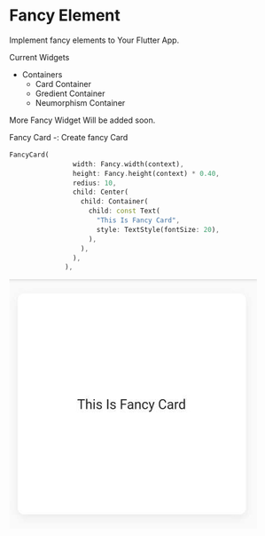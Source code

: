 # Fancy Element

Implement fancy elements to Your Flutter App.

Current Widgets

* Containers
  * Card Container
  * Gredient Container
  * Neumorphism Container

More Fancy Widget Will be added soon.

Fancy Card -: Create fancy Card

```dart
FancyCard(
                width: Fancy.width(context),
                height: Fancy.height(context) * 0.40,
                redius: 10,
                child: Center(
                  child: Container(
                    child: const Text(
                      "This Is Fancy Card",
                      style: TextStyle(fontSize: 20),
                    ),
                  ),
                ),
              ),
```

[![Fancy Card](https://raw.githubusercontent.com/MrShailandra/fancy_element/master/images/1657914504185.JPEG "Fancy Card")](https://raw.githubusercontent.com/MrShailandra/fancy_element/master/images/1657914504185.JPEG "Fancy Card")
